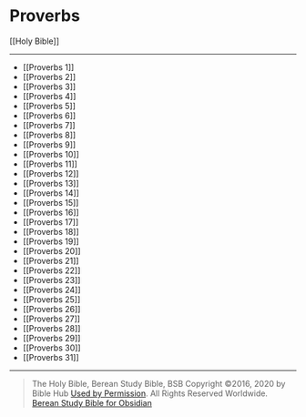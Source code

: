 # Proverbs

[[Holy Bible]]

---

- [[Proverbs 1]]
- [[Proverbs 2]]
- [[Proverbs 3]]
- [[Proverbs 4]]
- [[Proverbs 5]]
- [[Proverbs 6]]
- [[Proverbs 7]]
- [[Proverbs 8]]
- [[Proverbs 9]]
- [[Proverbs 10]]
- [[Proverbs 11]]
- [[Proverbs 12]]
- [[Proverbs 13]]
- [[Proverbs 14]]
- [[Proverbs 15]]
- [[Proverbs 16]]
- [[Proverbs 17]]
- [[Proverbs 18]]
- [[Proverbs 19]]
- [[Proverbs 20]]
- [[Proverbs 21]]
- [[Proverbs 22]]
- [[Proverbs 23]]
- [[Proverbs 24]]
- [[Proverbs 25]]
- [[Proverbs 26]]
- [[Proverbs 27]]
- [[Proverbs 28]]
- [[Proverbs 29]]
- [[Proverbs 30]]
- [[Proverbs 31]]

---

> The Holy Bible, Berean Study Bible, BSB
> Copyright &copy;2016, 2020 by Bible Hub
> [Used by Permission](https://berean.bible/terms.htm). All Rights Reserved Worldwide.
> [Berean Study Bible for Obsidian](https://github.com/gapmiss/berean-study-bible-for-obsidian)

